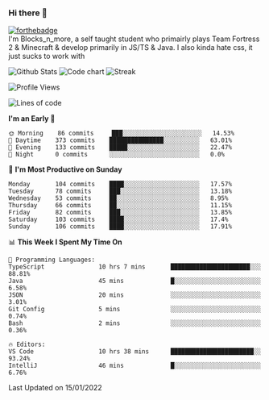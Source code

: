 ### Hi there 👋
[![forthebadge](https://forthebadge.com/images/badges/0-percent-optimized.svg)](https://forthebadge.com)<br>
I'm Blocks_n_more, a self taught student who primairly plays Team Fortress 2 & Minecraft & develop primarily in JS/TS & Java. I also kinda hate css, it just sucks to work with

![Github Stats](https://github-readme-stats.vercel.app/api?username=blocksnmore&show_icons=true&theme=dark)
![Code chart](https://github-readme-stats.vercel.app/api/top-langs/?username=blocksnmore&layout=compact&theme=dark)
![Streak](https://github-readme-streak-stats.herokuapp.com/?user=blocksnmore&theme=dark&hide_border=true)
<!--START_SECTION:waka-->
![Profile Views](http://img.shields.io/badge/Profile%20Views-1-blue)

![Lines of code](https://img.shields.io/badge/From%20Hello%20World%20I%27ve%20Written-2%20Million%20lines%20of%20code-blue)

**I'm an Early 🐤** 

```text
🌞 Morning    86 commits     ███░░░░░░░░░░░░░░░░░░░░░░   14.53% 
🌆 Daytime    373 commits    ███████████████░░░░░░░░░░   63.01% 
🌃 Evening    133 commits    █████░░░░░░░░░░░░░░░░░░░░   22.47% 
🌙 Night      0 commits      ░░░░░░░░░░░░░░░░░░░░░░░░░   0.0%

```
📅 **I'm Most Productive on Sunday** 

```text
Monday       104 commits    ████░░░░░░░░░░░░░░░░░░░░░   17.57% 
Tuesday      78 commits     ███░░░░░░░░░░░░░░░░░░░░░░   13.18% 
Wednesday    53 commits     ██░░░░░░░░░░░░░░░░░░░░░░░   8.95% 
Thursday     66 commits     ██░░░░░░░░░░░░░░░░░░░░░░░   11.15% 
Friday       82 commits     ███░░░░░░░░░░░░░░░░░░░░░░   13.85% 
Saturday     103 commits    ████░░░░░░░░░░░░░░░░░░░░░   17.4% 
Sunday       106 commits    ████░░░░░░░░░░░░░░░░░░░░░   17.91%

```


📊 **This Week I Spent My Time On** 

```text
💬 Programming Languages: 
TypeScript               10 hrs 7 mins       ██████████████████████░░░   88.81% 
Java                     45 mins             █░░░░░░░░░░░░░░░░░░░░░░░░   6.58% 
JSON                     20 mins             ░░░░░░░░░░░░░░░░░░░░░░░░░   3.01% 
Git Config               5 mins              ░░░░░░░░░░░░░░░░░░░░░░░░░   0.74% 
Bash                     2 mins              ░░░░░░░░░░░░░░░░░░░░░░░░░   0.36%

🔥 Editors: 
VS Code                  10 hrs 38 mins      ███████████████████████░░   93.24% 
IntelliJ                 46 mins             █░░░░░░░░░░░░░░░░░░░░░░░░   6.76%

```


 Last Updated on 15/01/2022
<!--END_SECTION:waka-->
